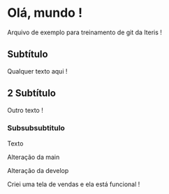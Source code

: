 # Olá, mundo !

Arquivo de exemplo para treinamento de git da Iteris !

## Subtítulo

Qualquer texto aqui !

## 2 Subtítulo

Outro texto !

### Subsubsubtitulo

Texto

Alteração da main

Alteração da develop

Criei uma tela de vendas e ela está funcional !

